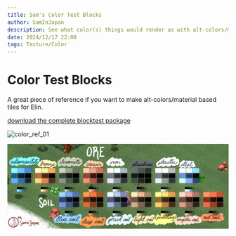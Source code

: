 ```yaml
---
title: Sam's Color Test Blocks
author: SamInJapan
description: See what color(s) things would render as with alt-colors/material based colors to better design your own pieces.
date: 2024/12/17 22:00
tags: Texture/Color
---
```


# Color Test Blocks

A great piece of reference if you want to make alt-colors/material based tiles for Elin.

[download the complete blocktest package](https://github.com/Elin-Modding-Resources/Elin.Docs/raw/refs/heads/master/articles/5_Texture%20Mods/assets/sam_blocktest/sam_blocktest.zip)

![color_ref_01](./assets/sam_blocktest/color_ref_01.png)

![color_ref_02](./assets/sam_blocktest/color_ref_02.png)
